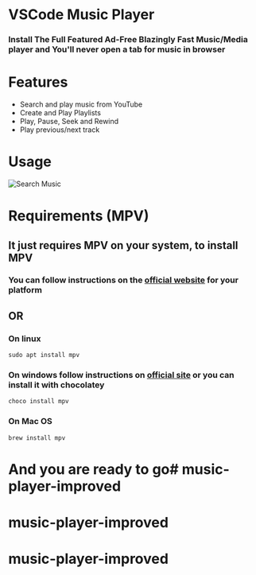 # VSCode Music Player

### Install The Full Featured Ad-Free Blazingly Fast Music/Media player and **You'll never open a tab for music in browser**

# Features
- Search and play music from YouTube
- Create and Play Playlists
- Play, Pause, Seek and Rewind
- Play previous/next track

# Usage
![Search Music](./media/Search%20Music.gif)

# **Requirements** (MPV)
## It just requires **MPV** on your system, to install MPV

### You can follow instructions on the [official website](https://mpv.io/installation/) for your platform

## OR

### On linux
```
sudo apt install mpv
```

### On windows follow instructions on [official site](https://mpv.io/installation/) or you can install it with **chocolatey**
```
choco install mpv
```

### On Mac OS
```
brew install mpv
```

# And you are ready to go# music-player-improved
# music-player-improved
# music-player-improved

